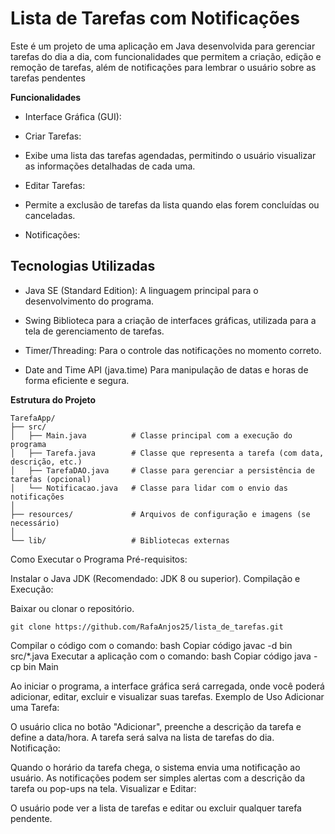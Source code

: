 # Lista de Tarefas com Notificações

Este é um projeto de uma aplicação em Java desenvolvida para gerenciar tarefas do dia a dia, com funcionalidades que permitem a criação, edição e remoção de tarefas, além de notificações para lembrar o usuário sobre as tarefas pendentes

**Funcionalidades**

- Interface Gráfica (GUI):

- Criar Tarefas:

- Exibe uma lista das tarefas agendadas, permitindo o usuário visualizar as informações detalhadas de cada uma.

- Editar Tarefas:

- Permite a exclusão de tarefas da lista quando elas forem concluídas ou canceladas.

- Notificações:

## Tecnologias Utilizadas

+ Java SE (Standard Edition):
 A linguagem principal para o desenvolvimento do programa.

+ Swing
 Biblioteca para a criação de interfaces gráficas, utilizada para a tela de gerenciamento de tarefas.

+ Timer/Threading:
 Para o controle das notificações no momento correto.

+ Date and Time API (java.time)
 Para manipulação de datas e horas de forma eficiente e segura.

**Estrutura do Projeto**
```
TarefaApp/
├── src/
│   ├── Main.java          # Classe principal com a execução do programa
│   ├── Tarefa.java        # Classe que representa a tarefa (com data, descrição, etc.)
│   ├── TarefaDAO.java     # Classe para gerenciar a persistência de tarefas (opcional)
│   └── Notificacao.java   # Classe para lidar com o envio das notificações
│
├── resources/             # Arquivos de configuração e imagens (se necessário)
│
└── lib/                   # Bibliotecas externas
```

Como Executar o Programa
Pré-requisitos:

Instalar o Java JDK (Recomendado: JDK 8 ou superior).
Compilação e Execução:

Baixar ou clonar o repositório.

```
git clone https://github.com/RafaAnjos25/lista_de_tarefas.git
```

Compilar o código com o comando:
bash
Copiar código
javac -d bin src/*.java
Executar a aplicação com o comando:
bash
Copiar código
java -cp bin Main

Ao iniciar o programa, a interface gráfica será carregada, onde você poderá adicionar, editar, excluir e visualizar suas tarefas.
Exemplo de Uso
Adicionar uma Tarefa:

O usuário clica no botão "Adicionar", preenche a descrição da tarefa e define a data/hora.
A tarefa será salva na lista de tarefas do dia.
Notificação:

Quando o horário da tarefa chega, o sistema envia uma notificação ao usuário.
As notificações podem ser simples alertas com a descrição da tarefa ou pop-ups na tela.
Visualizar e Editar:

O usuário pode ver a lista de tarefas e editar ou excluir qualquer tarefa pendente.

